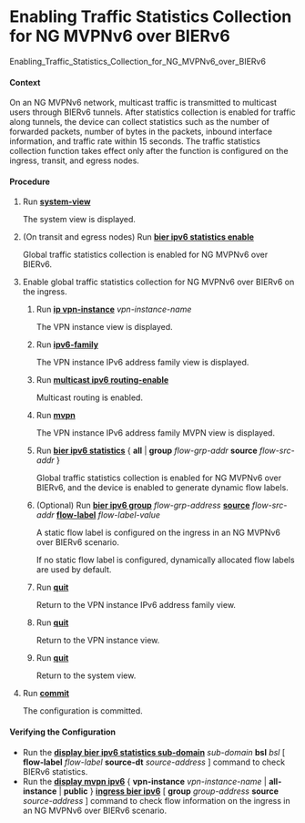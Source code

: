 Enabling Traffic Statistics Collection for NG MVPNv6 over BIERv6
================================================================

Enabling_Traffic_Statistics_Collection_for_NG_MVPNv6_over_BIERv6

#### Context

On an NG MVPNv6 network, multicast traffic is transmitted to multicast users through BIERv6 tunnels. After statistics collection is enabled for traffic along tunnels, the device can collect statistics such as the number of forwarded packets, number of bytes in the packets, inbound interface information, and traffic rate within 15 seconds. The traffic statistics collection function takes effect only after the function is configured on the ingress, transit, and egress nodes.


#### Procedure

1. Run [**system-view**](cmdqueryname=system-view)
   
   
   
   The system view is displayed.
2. (On transit and egress nodes) Run [**bier ipv6 statistics enable**](cmdqueryname=bier+ipv6+statistics+enable)
   
   
   
   Global traffic statistics collection is enabled for NG MVPNv6 over BIERv6.
3. Enable global traffic statistics collection for NG MVPNv6 over BIERv6 on the ingress.
   1. Run [**ip vpn-instance**](cmdqueryname=ip+vpn-instance) *vpn-instance-name*
      
      
      
      The VPN instance view is displayed.
   2. Run [**ipv6-family**](cmdqueryname=ipv6-family)
      
      
      
      The VPN instance IPv6 address family view is displayed.
   3. Run [**multicast ipv6 routing-enable**](cmdqueryname=multicast+ipv6+routing-enable)
      
      
      
      Multicast routing is enabled.
   4. Run [**mvpn**](cmdqueryname=mvpn)
      
      
      
      The VPN instance IPv6 address family MVPN view is displayed.
   5. Run [**bier ipv6 statistics**](cmdqueryname=bier+ipv6+statistics) { **all** | **group** *flow-grp-addr* **source** *flow-src-addr* }
      
      
      
      Global traffic statistics collection is enabled for NG MVPNv6 over BIERv6, and the device is enabled to generate dynamic flow labels.
   6. (Optional) Run [**bier ipv6 group**](cmdqueryname=bier+ipv6+group) *flow-grp-address* [**source**](cmdqueryname=source) *flow-src-addr* [**flow-label**](cmdqueryname=flow-label) *flow-label-value*
      
      
      
      A static flow label is configured on the ingress in an NG MVPNv6 over BIERv6 scenario.
      
      
      
      If no static flow label is configured, dynamically allocated flow labels are used by default.
   7. Run [**quit**](cmdqueryname=quit)
      
      
      
      Return to the VPN instance IPv6 address family view.
   8. Run [**quit**](cmdqueryname=quit)
      
      
      
      Return to the VPN instance view.
   9. Run [**quit**](cmdqueryname=quit)
      
      
      
      Return to the system view.
4. Run [**commit**](cmdqueryname=commit)
   
   
   
   The configuration is committed.

#### Verifying the Configuration

* Run the [**display bier ipv6 statistics sub-domain**](cmdqueryname=display+bier+ipv6+statistics+sub-domain) *sub-domain* **bsl** *bsl* [ **flow-label** *flow-label* **source-dt** *source-address* ] command to check BIERv6 statistics.
* Run the [**display mvpn ipv6**](cmdqueryname=display+mvpn+ipv6) { **vpn-instance** *vpn-instance-name* | **all-instance** | **public** } [**ingress bier ipv6**](cmdqueryname=ingress+bier+ipv6) [ **group** *group-address* **source** *source-address* ] command to check flow information on the ingress in an NG MVPNv6 over BIERv6 scenario.